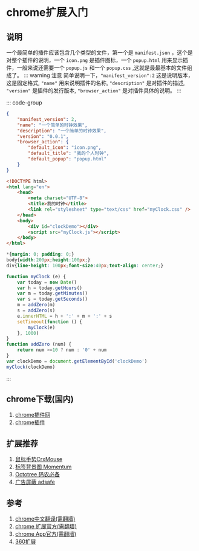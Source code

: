 # chrome扩展入门

## 说明
一个最简单的插件应该包含几个类型的文件，第一个是 `manifest.json` ，这个是对整个插件的说明，一个 `icon.png` 是插件图标，一个 `popup.html` 用来显示插件，一般来说还需要一个 `popup.js` 和一个 `popup.css` ,这就是最最基本的文件组成了。
::: warning 注意
简单说明一下，`"manifest_version":2` 这是说明版本，这是固定格式, `"name"` 用来说明插件的名称, `"description"` 是对插件的描述, `"version"` 是插件的发行版本, `"browser_action"` 是对插件具体的说明。
:::

::: code-group
```json [manifest.json]
{
    "manifest_version": 2,
    "name": "一个简单的时钟效果",
    "description": "一个简单的时钟效果",
    "version": "0.0.1",
    "browser_action": {
        "default_icon": "icon.png",
        "default_title": "我的个人时钟",
        "default_popup": "popup.html"
    }
}
```
```html [popup.html]
<!DOCTYPE html>
<html lang="en">
    <head>
        <meta charset="UTF-8">
        <title>我的时钟</title>
        <link rel="stylesheet" type="text/css" href="myClock.css" />
    </head>
    <body>
        <div id="clockDemo"></div>
        <script src="myClock.js"></script>
    </body>
</html>
```
```css [myClock.css]
*{margin: 0; padding: 0;}
body{width:200px;height:100px;}
div{line-height: 100px;font-size:40px;text-align: center;}
```
```js [myClock.js]
function myClock (e) {
    var today = new Date()
    var h = today.getHours()
    var m = today.getMinutes()
    var s = today.getSeconds()
    m = addZero(m)
    s = addZero(s)
    e.innerHTML = h + ':' + m + ':' + s
    setTimeout(function () {
        myClock(e)
    }, 1000)
}
function addZero (num) {
    return num >=10 ? num : '0' + num
}
var clockDemo = document.getElementById('clockDemo')
myClock(clockDemo)
```
:::






## chrome下载(国内)
1. [chrome插件网](http://chromecj.com/list/)
1. [chrome插件](http://www.cnplugins.com/)

## 扩展推荐
1. [鼠标手势CrxMouse](http://chromecj.com/productivity/2014-07/27.html)
1. [标签背景图 Momentum](http://chromecj.com/accessibility/2017-05/746.html)
1. [Octotree 码农必备](http://chromecj.com/web-development/2017-10/840.html)
1. [广告屏蔽 adsafe](http://chromecj.com/fun/2017-07/778.html)


## 参考
1. [chrome中文翻译(需翻墙)](https://crxdoc-zh.appspot.com/extensions/getstarted)
1. [chrome 扩展官方(需翻墙)](https://developer.chrome.com/extensions/manifest)
1. [chrome App官方(需翻墙)](https://developer.chrome.com/apps/manifest)
1. [360扩展](http://open.chrome.360.cn/extension_dev/overview.html)